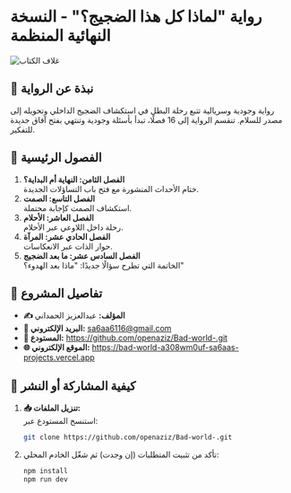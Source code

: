 # رواية "لماذا كل هذا الضجيج؟" - النسخة النهائية المنظمة

![غلاف الكتاب](غلاف-كتاب-رمادي-وأسود-مبسط.jpg)

## 📖 نبذة عن الرواية

رواية وجودية وسريالية تتبع رحلة البطل في استكشاف الضجيج الداخلي وتحويله إلى مصدر للسلام. تنقسم الرواية إلى 16 فصلًا، تبدأ بأسئلة وجودية وتنتهي بفتح آفاق جديدة للتفكير.

## 📂 الفصول الرئيسية

1. **الفصل الثامن: النهاية أم البداية؟**  
   ختام الأحداث المنشورة مع فتح باب التساؤلات الجديدة.
2. **الفصل التاسع: الصمت**  
   استكشاف الصمت كإجابة محتملة.
3. **الفصل العاشر: الأحلام**  
   رحلة داخل اللاوعي عبر الأحلام.
4. **الفصل الحادي عشر: المرآة**  
   حوار الذات عبر الانعكاسات.
5. **الفصل السادس عشر: ما بعد الضجيج**  
   الخاتمة التي تطرح سؤالًا جديدًا: "ماذا بعد الهدوء؟"

## 🔗 تفاصيل المشروع

- **✍️ المؤلف:** عبدالعزيز الحمداني
- **📧 البريد الإلكتروني:** sa6aa6116@gmail.com
- **📂 المستودع:** https://github.com/openaziz/Bad-world-.git
- **🌐 الموقع الإلكتروني:** https://bad-world-a308wm0uf-sa6aas-projects.vercel.app

## 🚀 كيفية المشاركة أو النشر

1. **📥 تنزيل الملفات:**  
   استنسخ المستودع عبر:
   ```bash
   git clone https://github.com/openaziz/Bad-world-.git
   ```
2. تأكد من تثبيت المتطلبات (إن وجدت) ثم شغّل الخادم المحلي:
   ```bash
   npm install
   npm run dev
   ```
